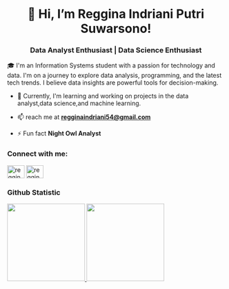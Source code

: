 <h1 align="center">👋 Hi, I’m Reggina Indriani Putri  Suwarsono!</h1>
<h3 align="center"> Data Analyst Enthusiast | Data Science Enthusiast</h3>

<p>🎓 I'm an Information Systems student with a passion for technology and data. I'm on a journey to explore data analysis, programming, and the latest tech trends. I believe data insights are powerful tools for decision-making. </p>

- 🌱 Currently, I'm learning and working on projects in the data analyst,data science,and machine learning.

- 📫 reach me at **regginaindriani54@gmail.com**

- ⚡ Fun fact **Night Owl Analyst**

<h3 align="left">Connect with me:</h3>
<p align="left">

<a href="https://www.linkedin.com/in/reggina-indriani-putri-suwarsono-15a519217/" target="blank"><img align="center" src="https://cdn.jsdelivr.net/npm/simple-icons@3.0.1/icons/linkedin.svg" alt="reggina indriani putri suwarsono" height="30" width="40" /></a>
<a href="https://instagram.com/reggina_indriani" target="blank"><img align="center" src="https://cdn.jsdelivr.net/npm/simple-icons@3.0.1/icons/instagram.svg" alt="reggina_indriani" height="30" width="40" /></a>

</p>


  
### Github Statistic
<p align="left">
<a href="https://github.com/regginaidrnnnnnnn">
  <img height="180em" src="https://github-readme-stats-eight-theta.vercel.app/api?username=regginaidrnnnnnnn&show_icons=true&theme=algolia&include_all_commits=true&count_private=true"/>
  <img height="180em" src="https://github-readme-stats-eight-theta.vercel.app/api/top-langs/?username=regginaidrnnnnnnn&layout=compact&langs_count=8&theme=algolia"/>
</a>
</p>
